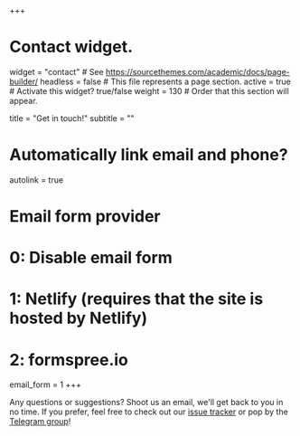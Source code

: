 +++
# Contact widget.
widget = "contact"  # See https://sourcethemes.com/academic/docs/page-builder/
headless = false  # This file represents a page section.
active = true  # Activate this widget? true/false
weight = 130  # Order that this section will appear.

title = "Get in touch!"
subtitle = ""

# Automatically link email and phone?
autolink = true

# Email form provider
#   0: Disable email form
#   1: Netlify (requires that the site is hosted by Netlify)
#   2: formspree.io
email_form = 1
+++

Any questions or suggestions? Shoot us an email, we'll get back to you in no time. If you prefer, feel free to check out our [issue tracker](https://github.com/apazaf/gbpn/issues) or pop by the [Telegram group](https://t.me/joinchat/UsNhFbmVl6W_Odyz)!
